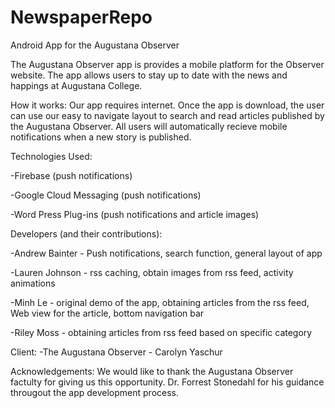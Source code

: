 # NewspaperRepo
Android App for the Augustana Observer

The Augustana Observer app is provides a mobile platform for the Observer website. The app allows users to stay up to
date with the news and happings at Augustana College. 

How it works:
Our app requires internet. 
Once the app is download, the user can use our easy to navigate layout to search and read articles published by the Augustana Observer. 
All users will automatically recieve mobile notifications when a new story is published. 

Technologies Used:

-Firebase (push notifications)

-Google Cloud Messaging (push notifications)

-Word Press Plug-ins (push notifications and article images)


Developers (and their contributions):

-Andrew Bainter - Push notifications, search function, general layout of app

-Lauren Johnson - rss caching, obtain images from rss feed, activity animations

-Minh Le - original demo of the app, obtaining articles from the rss feed, Web view for the article, bottom navigation bar

-Riley Moss - obtaining articles from rss feed based on specific category

Client:
-The Augustana Observer - Carolyn Yaschur

Acknowledgements:
We would like to thank the Augustana Observer factulty for giving us this opportunity. Dr. Forrest Stonedahl
for his guidance througout the app development process. 
